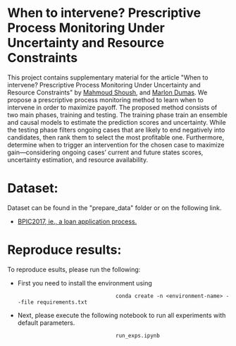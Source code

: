 # When to intervene? Prescriptive Process Monitoring Under Uncertainty and Resource Constraints

This project contains supplementary material for the article "When to intervene? Prescriptive Process Monitoring Under Uncertainty and Resource Constraints" by [Mahmoud Shoush](https://scholar.google.com/citations?user=Jw4rBlkAAAAJ&hl=en), and [Marlon Dumas](https://kodu.ut.ee/~dumas/). We propose a prescriptive process monitoring method to learn when to intervene in order to maximize payoff. The proposed method consists of two main phases, training and testing. The training phase train an ensemble and causal models to estimate the prediction scores and uncertainty. While the testing phase filters ongoing cases that are likely to end negatively into candidates, then rank them to select the most profitable one. Furthermore, determine when to trigger an intervention for the chosen case to maximize gain—considering ongoing cases’ current and future states scores, uncertainty estimation, and resource availability.



# Dataset: 
Dataset can be found in the "prepare_data" folder or on the following link.
* [BPIC2017, ie., a loan application process.]( https://owncloud.ut.ee/owncloud/index.php/s/rqk7wNinSzqLMRm)



# Reproduce results:
To reproduce esults, please run the following:

* First you need to install the environment using

                                     conda create -n <environment-name> --file requirements.txt

* Next, please execute the following notebook to run all experiments with default parameters. 

                                     run_exps.ipynb
                                     
        
